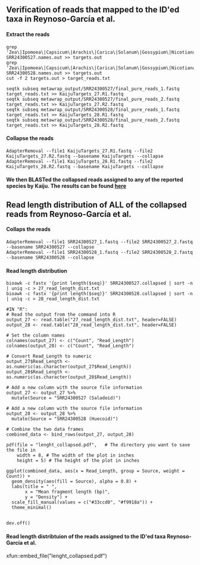 ## Verification of reads that mapped to the ID'ed taxa in Reynoso-García et al.
#### Extract the reads
```
grep 'Zea\|Ipomoea\|Capsicum\|Arachis\|Carica\|Solanum\|Gossypium\|Nicotiana' SRR24300527.names.out >> targets.out
grep 'Zea\|Ipomoea\|Capsicum\|Arachis\|Carica\|Solanum\|Gossypium\|Nicotiana' SRR24300528.names.out >> targets.out
cut -f 2 targets.out > target_reads.txt

seqtk subseq metawrap_output/SRR24300527/final_pure_reads_1.fastq target_reads.txt >> KaijuTargets_27.R1.fastq
seqtk subseq metawrap_output/SRR24300527/final_pure_reads_2.fastq target_reads.txt >> KaijuTargets_27.R2.fastq
seqtk subseq metawrap_output/SRR24300528/final_pure_reads_1.fastq target_reads.txt >> KaijuTargets_28.R1.fastq
seqtk subseq metawrap_output/SRR24300528/final_pure_reads_2.fastq target_reads.txt >> KaijuTargets_28.R2.fastq
```

#### Collapse the reads
```
AdapterRemoval --file1 KaijuTargets_27.R1.fastq --file2 KaijuTargets_27.R2.fastq --basename KaijuTargets --collapse
AdapterRemoval --file1 KaijuTargets_28.R1.fastq --file2 KaijuTargets_28.R2.fastq --basename KaijuTargets --collapse
```

#### We then BLASTed the collapsed reads assigned to any of the reported species by Kaiju. The results can be found [here](https://github.com/AleksandraLaura/DietComment/blob/main/S3_Table.xlsx)


## Read length distribution of ALL of the collapsed reads from Reynoso-García et al.
#### Collaps the reads
```
AdapterRemoval --file1 SRR24300527_1.fastq --file2 SRR24300527_2.fastq --basename SRR24300527 --collapse
AdapterRemoval --file1 SRR24300528_1.fastq --file2 SRR24300528_2.fastq --basename SRR24300528 --collapse

```

#### Read length distribution 
```
bioawk -c fastx '{print length($seq)}' SRR24300527.collapsed | sort -n | uniq -c > 27_read_length_dist.txt
bioawk -c fastx '{print length($seq)}' SRR24300528.collapsed | sort -n | uniq -c > 28_read_length_dist.txt

#IN "R":
# Read the output from the command into R
output_27 <- read.table("27_read_length_dist.txt", header=FALSE)
output_28 <- read.table("28_read_length_dist.txt", header=FALSE)

# Set the column names
colnames(output_27) <- c("Count", "Read_Length")
colnames(output_28) <- c("Count", "Read_Length")

# Convert Read_Length to numeric
output_27$Read_Length <- as.numeric(as.character(output_27$Read_Length))
output_28$Read_Length <- as.numeric(as.character(output_28$Read_Length))

# Add a new column with the source file information
output_27 <- output_27 %>%
  mutate(Source = "SRR24300527 (Saladoid)")

# Add a new column with the source file information
output_28 <- output_28 %>%
  mutate(Source = "SRR24300528 (Huecoid)")

# Combine the two data frames
combined_data <- bind_rows(output_27, output_28)

pdf(file = "lenght_collapsed.pdf",   # The directory you want to save the file in
    width = 8, # The width of the plot in inches
    height = 5) # The height of the plot in inches

ggplot(combined_data, aes(x = Read_Length, group = Source, weight = Count)) +
  geom_density(aes(fill = Source), alpha = 0.8) +
  labs(title = " ",
       x = "Mean fragment length (bp)",
       y = "Density") +
  scale_fill_manual(values = c("#33ccd0", "#f9918a")) +
  theme_minimal()


dev.off()

```

#### Read length distribtuion of the reads assigned to the ID'ed taxa Reynoso-García et al.

xfun::embed_file("lenght_collapsed.pdf")


